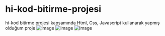 # hi-kod-bitirme-projesi
hi-kod bitirme projesi kapsamında  Html, Css, Javascript kullanarak yapmış olduğum proje
![image](https://user-images.githubusercontent.com/116424565/236626115-da6821e4-a783-49a5-82e5-94f49a2768af.png)
![image](https://user-images.githubusercontent.com/116424565/236626142-af6cc271-e2bb-4a1d-9216-de8474123e86.png)
![image](https://user-images.githubusercontent.com/116424565/236626177-8658974e-a883-44c2-bcac-829022eb58b8.png)

